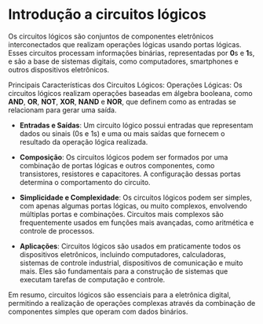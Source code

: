 # Introdução a circuitos lógicos

Os circuitos lógicos são conjuntos de componentes eletrônicos interconectados que realizam operações lógicas usando portas lógicas. Esses circuitos processam informações binárias, representadas por **0**s e **1**s, e são a base de sistemas digitais, como computadores, smartphones e outros dispositivos eletrônicos.

Principais Características dos Circuitos Lógicos:
Operações Lógicas: Os circuitos lógicos realizam operações baseadas em álgebra booleana, como **AND**, **OR**, **NOT**, **XOR**, **NAND** e **NOR**, que definem como as entradas se relacionam para gerar uma saída.

- **Entradas e Saídas**: Um circuito lógico possui entradas que representam dados ou sinais (0s e 1s) e uma ou mais saídas que fornecem o resultado da operação lógica realizada.

- **Composição**: Os circuitos lógicos podem ser formados por uma combinação de portas lógicas e outros componentes, como transistores, resistores e capacitores. A configuração dessas portas determina o comportamento do circuito.

- **Simplicidade e Complexidade**: Os circuitos lógicos podem ser simples, com apenas algumas portas lógicas, ou muito complexos, envolvendo múltiplas portas e combinações. Circuitos mais complexos são frequentemente usados em funções mais avançadas, como aritmética e controle de processos.

- **Aplicações**: Circuitos lógicos são usados em praticamente todos os dispositivos eletrônicos, incluindo computadores, calculadoras, sistemas de controle industrial, dispositivos de comunicação e muito mais. Eles são fundamentais para a construção de sistemas que executam tarefas de computação e controle.

Em resumo, circuitos lógicos são essenciais para a eletrônica digital, permitindo a realização de operações complexas através da combinação de componentes simples que operam com dados binários.
